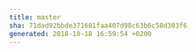 ```yaml
---
title: master
sha: 71dad92bbde371681faa407d98c63b6c58d303f6
generated: 2018-10-18 16:59:54 +0200
---
```

